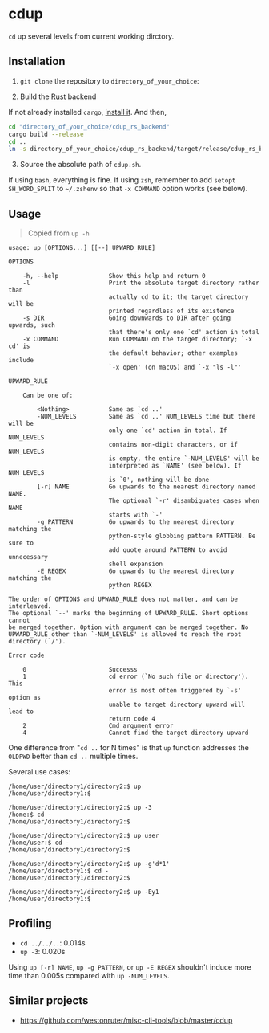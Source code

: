 # cdup

`cd` up several levels from current working dirctory.


## Installation

1. `git clone` the repository to `directory_of_your_choice`:

2. Build the [Rust](https://www.rust-lang.org) backend

If not already installed `cargo`, [install it](https://doc.rust-lang.org/cargo/getting-started/installation.html).
And then,

```sh
cd "directory_of_your_choice/cdup_rs_backend"
cargo build --release
cd ..
ln -s directory_of_your_choice/cdup_rs_backend/target/release/cdup_rs_backend rs_backend
```

3. Source the absolute path of `cdup.sh`.

If using `bash`, everything is fine. If using `zsh`, remember to add `setopt SH_WORD_SPLIT` to `~/.zshenv` so that `-x COMMAND` option works (see below).


## Usage

> Copied from `up -h`

```plain
usage: up [OPTIONS...] [[--] UPWARD_RULE]

OPTIONS

    -h, --help              Show this help and return 0
    -l                      Print the absolute target directory rather than
                            actually cd to it; the target directory will be
                            printed regardless of its existence
    -s DIR                  Going downwards to DIR after going upwards, such
                            that there's only one `cd' action in total
    -x COMMAND              Run COMMAND on the target directory; `-x cd' is
                            the default behavior; other examples include
                            `-x open' (on macOS) and `-x "ls -l"'

UPWARD_RULE

    Can be one of:

        <Nothing>           Same as `cd ..'
        -NUM_LEVELS         Same as `cd ..' NUM_LEVELS time but there will be
                            only one `cd' action in total. If NUM_LEVELS
                            contains non-digit characters, or if NUM_LEVELS
                            is empty, the entire `-NUM_LEVELS' will be
                            interpreted as `NAME' (see below). If NUM_LEVELS
                            is `0', nothing will be done
        [-r] NAME           Go upwards to the nearest directory named NAME.
                            The optional `-r' disambiguates cases when NAME
                            starts with `-'
        -g PATTERN          Go upwards to the nearest directory matching the
                            python-style globbing pattern PATTERN. Be sure to
                            add quote around PATTERN to avoid unnecessary
                            shell expansion
        -E REGEX            Go upwards to the nearest directory matching the
                            python REGEX

The order of OPTIONS and UPWARD_RULE does not matter, and can be interleaved.
The optional `--' marks the beginning of UPWARD_RULE. Short options cannot
be merged together. Option with argument can be merged together. No
UPWARD_RULE other than `-NUM_LEVELS' is allowed to reach the root
directory (`/').

Error code

    0                       Successs
    1                       cd error (`No such file or directory'). This
                            error is most often triggered by `-s' option as
                            unable to target directory upward will lead to
                            return code 4
    2                       Cmd argument error
    4                       Cannot find the target directory upward
```

One difference from "`cd ..` for N times" is that `up` function addresses the `OLDPWD` better than `cd ..` multiple times.

Several use cases:

	/home/user/directory1/directory2:$ up
	/home/user/directory1:$ 

	/home/user/directory1/directory2:$ up -3
	/home:$ cd -
	/home/user/directory1/directory2:$

	/home/user/directory1/directory2:$ up user
	/home/user:$ cd -
	/home/user/directory1/directory2:$ 

	/home/user/directory1/directory2:$ up -g'd*1'
	/home/user/directory1:$ cd -
	/home/user/directory1/directory2:$ 

	/home/user/directory1/directory2:$ up -Ey1
	/home/user/directory1:$


## Profiling

- `cd ../../..`: 0.014s
- `up -3`: 0.020s

Using `up [-r] NAME`, `up -g PATTERN`, or `up -E REGEX` shouldn't induce more time than 0.005s compared with `up -NUM_LEVELS`.


## Similar projects

- https://github.com/westonruter/misc-cli-tools/blob/master/cdup
